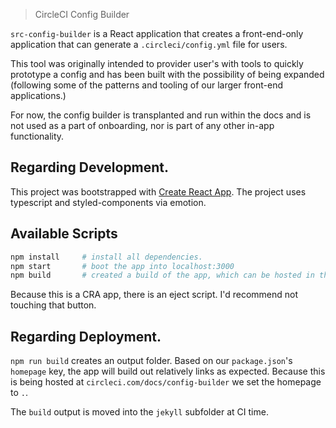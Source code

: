 > CircleCI Config Builder

`src-config-builder` is a React application that creates a front-end-only
application that can generate a `.circleci/config.yml` file for users.

This tool was originally intended to provider user's with tools to quickly prototype a
config and has been built with the possibility of being expanded (following some
of the patterns and tooling of our larger front-end applications.)

For now, the config builder is transplanted and run within the docs and is not
used as a part of onboarding, nor is part of any other in-app functionality.

## Regarding Development.

This project was bootstrapped with [Create React
App](https://github.com/facebook/create-react-app). The project uses typescript
and styled-components via emotion.

## Available Scripts

``` sh
npm install     # install all dependencies.
npm start       # boot the app into localhost:3000
npm build       # created a build of the app, which can be hosted in the docs.
```

Because this is a CRA app, there is an eject script. I'd recommend not touching
that button.

## Regarding Deployment.

`npm run build` creates an output folder. Based on our `package.json`'s
`homepage`  key, the app will build out relatively links as expected. Because
this is being hosted at `circleci.com/docs/config-builder` we set the homepage
to `.`.

The `build` output is moved into the `jekyll` subfolder at CI time.


